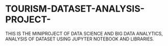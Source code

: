 # TOURISM-DATASET-ANALYSIS-PROJECT-
THIS IS THE MINIPROJECT OF DATA SCIENCE AND BIG DATA ANALYTICS, 
ANALYSIS OF DATASET USING JUPYTER NOTEBOOK AND LIBRARIES.
